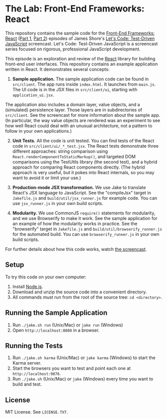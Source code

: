 The Lab: Front-End Frameworks: React
===========

This repository contains the sample code for the [Front-End Frameworks: React](http://www.letscodejavascript.com/v3/episodes/lab/10) ([Part 1](http://www.letscodejavascript.com/v3/episodes/lab/10), [Part 2](http://www.letscodejavascript.com/v3/episodes/lab/10)) episodes of James Shore's [Let's Code: Test-Driven JavaScript](http://www.letscodejavascript.com) screencast. Let's Code: Test-Driven JavaScript is a screencast series focused on rigorous, professional JavaScript development.

This episode is an exploration and review of the [React](http://facebook.github.io/react/) library for building front-end user interfaces. This repository contains an example application written in React. It demonstrates several concepts:

1. **Sample application.** The sample application code can be found in `src/client`. The app runs inside `index.html`. It launches from `main.js`. The UI code is in the JSX files in `src/client/ui`, starting with `application_ui.jsx`.

  The application also includes a domain layer, value objects, and a (simulated) persistence layer. Those layers are in subdirectories of `src/client`. See the screencast for more information about the sample app. (In particular, the way value objects are rendered was an experiment to see how well React could deal with an unusual architecture, not a pattern to follow in your own applications.)

2. **Unit Tests.** All the code is unit tested. You can find tests of the React code in `src/client/ui/_*_test.jsx`. The React tests demonstrate three different approaches: string comparison using `React.renderComponentToStaticMarkup()`, and targeted DOM comparisons using the TestUtils library (the second test), and a hybrid approach for comparing React components directly. (The hybrid approach is very useful, but it pokes into React internals, so you may want to avoid it or limit your use.)

3. **Production-mode JSX transformation.** We use Jake to translate React's JSX language to JavaScript. See the "compileJsx" target in `Jakefile.js` and `build/util/jsx_runner.js` for example code. You can use `jsx_runner.js` in your own build scripts. 

4. **Modularity.** We use CommonJS `require()` statements for modularity, and we use Browserify to make it work. See the sample application for an example of how the modularity works in practice. See the "browserify" target in `Jakefile.js` and `build/util/browserify_runner.js` for the automated build. You can use `browserify_runner.js` in your own build scripts.

For further details about how this code works, watch [the screencast](http://www.letscodejavascript.com/v3/episodes/lab/10).


Setup
-----

To try this code on your own computer:

1. Install [Node.js](http://nodejs.org/download/).
2. Download and unzip the source code into a convenient directory.
3. All commands must run from the root of the source tree: `cd <directory>`.


Running the Sample Application
------------------------------

1. Run `./jake.sh run` (Unix/Mac) or `jake run` (Windows)
2. Open `http://localhost:8080` in a browser.


Running the Tests
-----------------

1. Run `./jake.sh karma` (Unix/Mac) or `jake karma` (Windows) to start the Karma server.
2. Start the browsers you want to test and point each one at `http://localhost:9876`.
3. Run `./jake.sh` (Unix/Mac) or `jake` (Windows) every time you want to build and test.


License
-------

MIT License. See `LICENSE.TXT`.